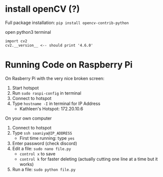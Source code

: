 # install openCV (?)
Full package installation: `pip install opencv-contrib-python`

open python3 terminal
```
import cv2
cv2.__version__ <-- should print '4.6.0'
```

# Running Code on Raspberry Pi
On Rasberry Pi with the very nice broken screen: 
1. Start hotspot 
2. Run ```sudo raspi-config``` in terminal
3. Connect to hotspot
4. Type ```hostname -I``` in terminal for IP Address 
    * Kathleen's Hotspot: 172.20.10.6

On your own computer
1. Connect to hotspot
2. Type ```ssh saaniya@IP_ADDRESS```
    * First time running: type ```yes```
3. Enter password (check discord)
4. Edit a file: ```sudo nano file.py```
    * ```control x``` to save
    * ```control k``` for faster deleting (actually cutting one line at a time but it works)
5. Run a file: ```sudo python file.py```